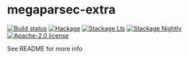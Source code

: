 # megaparsec-extra

[![Build status](https://img.shields.io/travis/aviaviavi/megaparsec-extra.svg?logo=travis)](https://travis-ci.org/aviaviavi/megaparsec-extra)
[![Hackage](https://img.shields.io/hackage/v/megaparsec-extra.svg?logo=haskell)](https://hackage.haskell.org/package/megaparsec-extra)
[![Stackage Lts](http://stackage.org/package/megaparsec-extra/badge/lts)](http://stackage.org/lts/package/megaparsec-extra)
[![Stackage Nightly](http://stackage.org/package/megaparsec-extra/badge/nightly)](http://stackage.org/nightly/package/megaparsec-extra)
[![Apache-2.0 license](https://img.shields.io/badge/license-Apache--2.0-blue.svg)](LICENSE)

See README for more info
